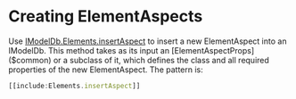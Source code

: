 # Creating ElementAspects

Use [IModelDb.Elements.insertAspect]($backend) to insert a new ElementAspect into an IModelDb.
This method takes as its input an [ElementAspectProps]($common) or a subclass of it, which defines the class and all required properties of the new ElementAspect.
The pattern is:

```ts
[[include:Elements.insertAspect]]
```
